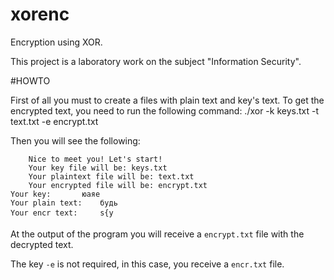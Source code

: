 # xorenc
Encryption using XOR. 

This project is a laboratory work on the subject "Information Security".

#HOWTO

First of all you must to create a files with plain text and key's text. To get the encrypted text, you need to run the following command: ./xor -k keys.txt -t text.txt -e encrypt.txt

Then you will see the following:

        Nice to meet you! Let's start!     
	    Your key file will be: keys.txt
	    Your plaintext file will be: text.txt
        Your encrypted file will be: encrypt.txt
    Your key:		юаяе
    Your plain text:	будь
    Your encr text:		s{y

At the output of the program you will receive a `encrypt.txt` file with the decrypted text.

The key `-e` is not required, in this case, you receive a `encr.txt` file.
